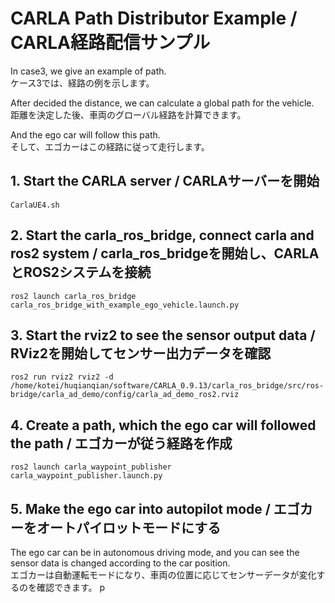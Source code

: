 # CARLA Path Distributor Example / CARLA経路配信サンプル

In case3, we give an example of path.  
ケース3では、経路の例を示します。

After decided the distance, we can calculate a global path for the vehicle.  
距離を決定した後、車両のグローバル経路を計算できます。

And the ego car will follow this path.  
そして、エゴカーはこの経路に従って走行します。

## 1. Start the CARLA server / CARLAサーバーを開始
    CarlaUE4.sh

## 2. Start the carla_ros_bridge, connect carla and ros2 system / carla_ros_bridgeを開始し、CARLAとROS2システムを接続
    ros2 launch carla_ros_bridge  carla_ros_bridge_with_example_ego_vehicle.launch.py 

## 3. Start the rviz2 to see the sensor output data / RViz2を開始してセンサー出力データを確認
    ros2 run rviz2 rviz2 -d /home/kotei/huqianqian/software/CARLA_0.9.13/carla_ros_bridge/src/ros-bridge/carla_ad_demo/config/carla_ad_demo_ros2.rviz 

## 4. Create a path, which the ego car will followed the path / エゴカーが従う経路を作成
    ros2 launch carla_waypoint_publisher carla_waypoint_publisher.launch.py 

## 5. Make the ego car into autopilot mode / エゴカーをオートパイロットモードにする
The ego car can be in autonomous driving mode, and you can see the sensor data is changed according to the car position.  
エゴカーは自動運転モードになり、車両の位置に応じてセンサーデータが変化するのを確認できます。
    p